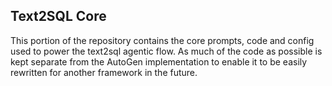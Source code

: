 ## Text2SQL Core

This portion of the repository contains the core prompts, code and config used to power the text2sql agentic flow. As much of the code as possible is kept separate from the AutoGen implementation to enable it to be easily rewritten for another framework in the future.
